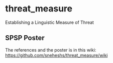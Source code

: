 # threat_measure
Establishing a Linguistic Measure of Threat

## SPSP Poster
The references and the poster is in this wiki:</br>
https://github.com/sneheshs/threat_measure/wiki
